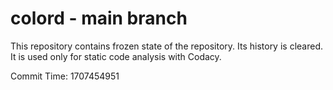 # colord - main branch

This repository contains frozen state of the repository.
Its history is cleared. It is used only for static code
analysis with Codacy.

Commit Time: 1707454951